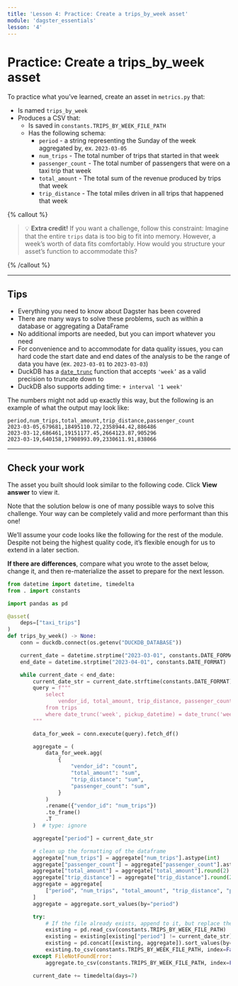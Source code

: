 ```yaml
---
title: 'Lesson 4: Practice: Create a trips_by_week asset'
module: 'dagster_essentials'
lesson: '4'
---
```


# Practice: Create a trips_by_week asset

To practice what you’ve learned, create an asset in `metrics.py` that:

- Is named `trips_by_week`
- Produces a CSV that:
  - Is saved in `constants.TRIPS_BY_WEEK_FILE_PATH`
  - Has the following schema:
    - `period` - a string representing the Sunday of the week aggregated by, ex. `2023-03-05`
    - `num_trips` - The total number of trips that started in that week
    - `passenger_count` - The total number of passengers that were on a taxi trip that week
    - `total_amount` - The total sum of the revenue produced by trips that week
    - `trip_distance` - The total miles driven in all trips that happened that week

{% callout %}

> 💡 **Extra credit!** If you want a challenge, follow this constraint:
> Imagine that the entire `trips` data is too big to fit into memory. However, a week’s worth of data fits comfortably. How would you structure your asset’s function to accommodate this?

{% /callout %}

---

## Tips

- Everything you need to know about Dagster has been covered
- There are many ways to solve these problems, such as within a database or aggregating a DataFrame
- No additional imports are needed, but you can import whatever you need
- For convenience and to accommodate for data quality issues, you can hard code the start date and end dates of the analysis to be the range of data you have (ex. `2023-03-01` to `2023-03-03`)
- DuckDB has a [`date_trunc`](https://duckdb.org/docs/sql/functions/date.html#date-functions) function that accepts `'week’` as a valid precision to truncate down to
- DuckDB also supports adding time: `+ interval '1 week'`

The numbers might not add up exactly this way, but the following is an example of what the output may look like:

```shell
period,num_trips,total_amount,trip_distance,passenger_count
2023-03-05,679681,18495110.72,2358944.42,886486
2023-03-12,686461,19151177.45,2664123.87,905296
2023-03-19,640158,17908993.09,2330611.91,838066
```

---

## Check your work

The asset you built should look similar to the following code. Click **View answer** to view it.

Note that the solution below is one of many possible ways to solve this challenge. Your way can be completely valid and more performant than this one!

We’ll assume your code looks like the following for the rest of the module. Despite not being the highest quality code, it’s flexible enough for us to extend in a later section.

**If there are differences**, compare what you wrote to the asset below, change it, and then re-materialize the asset to prepare for the next lesson.

```python {% obfuscated="true" %}
from datetime import datetime, timedelta
from . import constants

import pandas as pd

@asset(
    deps=["taxi_trips"]
)
def trips_by_week() -> None:
    conn = duckdb.connect(os.getenv("DUCKDB_DATABASE"))

    current_date = datetime.strptime("2023-03-01", constants.DATE_FORMAT)
    end_date = datetime.strptime("2023-04-01", constants.DATE_FORMAT)

    while current_date < end_date:
        current_date_str = current_date.strftime(constants.DATE_FORMAT)
        query = f"""
            select
                vendor_id, total_amount, trip_distance, passenger_count
            from trips
            where date_trunc('week', pickup_datetime) = date_trunc('week', '{current_date_str}'::date)
        """

        data_for_week = conn.execute(query).fetch_df()

        aggregate = (
            data_for_week.agg(
                {
                    "vendor_id": "count",
                    "total_amount": "sum",
                    "trip_distance": "sum",
                    "passenger_count": "sum",
                }
            )
            .rename({"vendor_id": "num_trips"})
            .to_frame()
            .T
        )  # type: ignore

        aggregate["period"] = current_date_str

        # clean up the formatting of the dataframe
        aggregate["num_trips"] = aggregate["num_trips"].astype(int)
        aggregate["passenger_count"] = aggregate["passenger_count"].astype(int)
        aggregate["total_amount"] = aggregate["total_amount"].round(2).astype(float)
        aggregate["trip_distance"] = aggregate["trip_distance"].round(2).astype(float)
        aggregate = aggregate[
            ["period", "num_trips", "total_amount", "trip_distance", "passenger_count"]
        ]
        aggregate = aggregate.sort_values(by="period")

        try:
            # If the file already exists, append to it, but replace the existing month's data
            existing = pd.read_csv(constants.TRIPS_BY_WEEK_FILE_PATH)
            existing = existing[existing["period"] != current_date_str]
            existing = pd.concat([existing, aggregate]).sort_values(by="period")
            existing.to_csv(constants.TRIPS_BY_WEEK_FILE_PATH, index=False)
        except FileNotFoundError:
            aggregate.to_csv(constants.TRIPS_BY_WEEK_FILE_PATH, index=False)

        current_date += timedelta(days=7)
```
